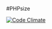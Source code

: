 #PHPsize

[![Code Climate](https://codeclimate.com/github/00F100/phpsize/badges/gpa.svg)](https://codeclimate.com/github/00F100/phpsize)
